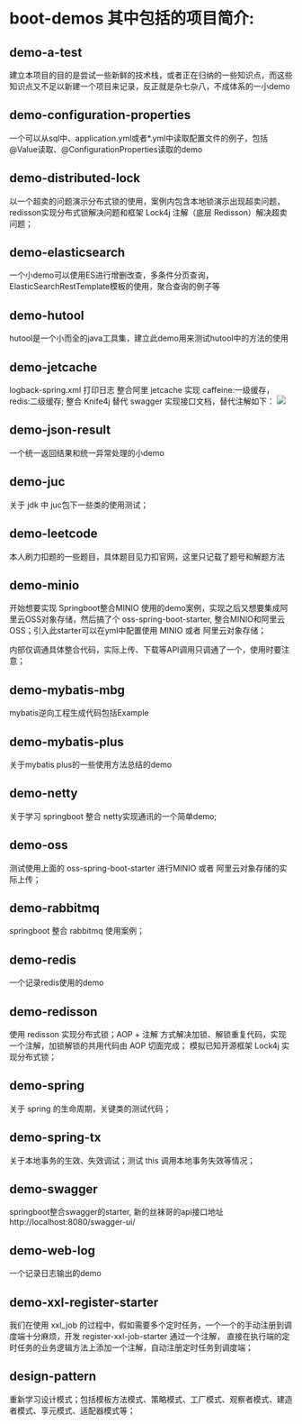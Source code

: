 # boot-demos 其中包括的项目简介:

## demo-a-test
建立本项目的目的是尝试一些新鲜的技术栈，或者正在归纳的一些知识点，而这些知识点又不足以新建一个项目来记录，反正就是杂七杂八，不成体系的一小demo

## demo-configuration-properties
一个可以从sql中、application.yml或者*.yml中读取配置文件的例子，包括@Value读取、@ConfigurationProperties读取的demo

## demo-distributed-lock
以一个超卖的问题演示分布式锁的使用，案例内包含本地锁演示出现超卖问题，redisson实现分布式锁解决问题和框架 Lock4j 注解（底层 Redisson）解决超卖问题；

## demo-elasticsearch
一个小demo可以使用ES进行增删改查，多条件分页查询，ElasticSearchRestTemplate模板的使用，聚合查询的例子等

## demo-hutool
hutool是一个小而全的java工具集，建立此demo用来测试hutool中的方法的使用

## demo-jetcache
logback-spring.xml 打印日志
整合阿里 jetcache 实现 caffeine:一级缓存， redis:二级缓存;
整合 Knife4j 替代 swagger 实现接口文档，替代注解如下：
![](https://yunqing-img.oss-cn-beijing.aliyuncs.com/hexo/article/202303/6B3KxC.png)

## demo-json-result
一个统一返回结果和统一异常处理的小demo

## demo-juc
关于 jdk 中 juc包下一些类的使用测试；

## demo-leetcode
本人刷力扣题的一些题目，具体题目见力扣官网，这里只记载了题号和解题方法

## demo-minio
开始想要实现 Springboot整合MINIO 使用的demo案例，实现之后又想要集成阿里云OSS对象存储，然后搞了个 oss-spring-boot-starter,
整合MINIO和阿里云OSS；引入此starter可以在yml中配置使用 MINIO 或者 阿里云对象存储；

内部仅调通具体整合代码，实际上传、下载等API调用只调通了一个，使用时要注意；

## demo-mybatis-mbg
mybatis逆向工程生成代码包括Example

## demo-mybatis-plus
关于mybatis plus的一些使用方法总结的demo

## demo-netty
关于学习 springboot 整合 netty实现通讯的一个简单demo;

## demo-oss
测试使用上面的 oss-spring-boot-starter 进行MINIO 或者 阿里云对象存储的实际上传；

## demo-rabbitmq
springboot 整合 rabbitmq 使用案例；

## demo-redis
一个记录redis使用的demo

## demo-redisson
使用 redisson 实现分布式锁；AOP + 注解 方式解决加锁、解锁重复代码，实现一个注解，加锁解锁的共用代码由 AOP 切面完成；
模拟已知开源框架 Lock4j 实现分布式锁；

## demo-spring
关于 spring 的生命周期，关键类的测试代码；

## demo-spring-tx
关于本地事务的生效、失效调试；测试 this 调用本地事务失效等情况；

## demo-swagger
springboot整合swagger的starter, 新的丝袜哥的api接口地址 http://localhost:8080/swagger-ui/

## demo-web-log
一个记录日志输出的demo

## demo-xxl-register-starter
我们在使用 xxl_job 的过程中，假如需要多个定时任务，一个一个的手动注册到调度端十分麻烦，开发 register-xxl-job-starter 通过一个注解，
直接在执行端的定时任务的业务逻辑方法上添加一个注解，自动注册定时任务到调度端；

## design-pattern
重新学习设计模式；包括模板方法模式、策略模式、工厂模式、观察者模式、建造者模式、享元模式、适配器模式等；